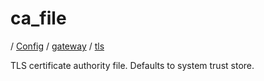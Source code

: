 # ca_file

/ [Config](../../../index.md) / [gateway](../../index.md) / [tls](../index.md) 

TLS certificate authority file. Defaults to system trust store.

